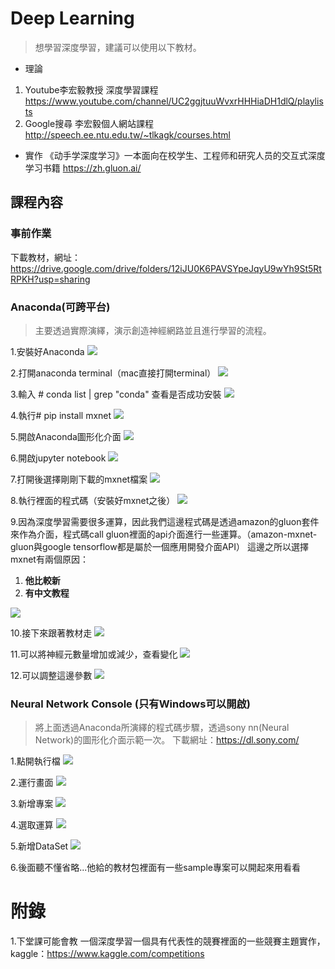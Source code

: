 # Deep Learning
> 想學習深度學習，建議可以使用以下教材。
- 理論
1. Youtube李宏毅教授 深度學習課程
https://www.youtube.com/channel/UC2ggjtuuWvxrHHHiaDH1dlQ/playlists
2. Google搜尋 李宏毅個人網站課程
http://speech.ee.ntu.edu.tw/~tlkagk/courses.html

- 實作
《动手学深度学习》一本面向在校学生、工程师和研究人员的交互式深度学习书籍
 https://zh.gluon.ai/

## 課程內容
### 事前作業
下載教材，網址：
https://drive.google.com/drive/folders/12iJU0K6PAVSYpeJqyU9wYh9St5RtRPKH?usp=sharing
### Anaconda(可跨平台)
> 主要透過實際演繹，演示創造神經網路並且進行學習的流程。

1.安裝好Anaconda
![](/assets/1.jpg)

2.打開anaconda terminal（mac直接打開terminal）
![](/assets/2.jpg)

3.輸入 # conda list | grep "conda" 查看是否成功安裝
![](/assets/3.jpg)

4.執行# pip install mxnet
![](/assets/4.jpg)

5.開啟Anaconda圖形化介面
![](/assets/5.jpg)

6.開啟jupyter notebook
![](/assets/6.jpg)

7.打開後選擇剛剛下載的mxnet檔案
![](/assets/7.jpg)

8.執行裡面的程式碼（安裝好mxnet之後）
![](/assets/8.jpg)

9.因為深度學習需要很多運算，因此我們這邊程式碼是透過amazon的gluon套件來作為介面，程式碼call gluon裡面的api介面進行一些運算。（amazon-mxnet-gluon與google tensorflow都是屬於一個應用開發介面API）
這邊之所以選擇mxnet有兩個原因：
1. **他比較新**
2. **有中文教程**

![](/assets/9.jpg)

10.接下來跟著教材走
![](/assets/10.jpg)

11.可以將神經元數量增加或減少，查看變化
![](/assets/11.jpg)

12.可以調整這邊參數
![](/assets/12.jpg)

### Neural Network Console (只有Windows可以開啟)
> 將上面透過Anaconda所演繹的程式碼步驟，透過sony nn(Neural Network)的圖形化介面示範一次。
下載網址：https://dl.sony.com/

1.點開執行檔
![](/assets/13.jpg)

2.運行畫面
![](/assets/14.jpg)

3.新增專案
![](/assets/15.jpg)

4.選取運算
![](/assets/16.jpg)

5.新增DataSet
![](/assets/17.jpg)

6.後面聽不懂省略...他給的教材包裡面有一些sample專案可以開起來用看看

# 附錄
1.下堂課可能會教 一個深度學習一個具有代表性的競賽裡面的一些競賽主題實作，kaggle：https://www.kaggle.com/competitions

